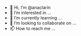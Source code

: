 - 👋 Hi, I’m @anaclarin
- 👀 I’m interested in ...
- 🌱 I’m currently learning ...
- 💞️ I’m looking to collaborate on ...
- 📫 How to reach me ...

<!---
anaclarin/anaclarin is a ✨ special ✨ repository because its `README.md` (this file) appears on your GitHub profile.
You can click the Preview link to take a look at your changes.
--->
